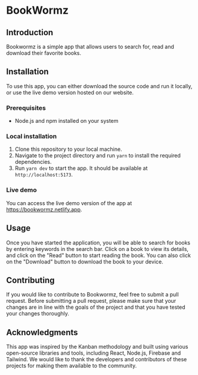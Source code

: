 # BookWormz

## Introduction
Bookwormz is a simple app that allows users to search for, read and download their favorite books.


## Installation
To use this app, you can either download the source code and run it locally, or use the live demo version hosted on our website.

### Prerequisites
- Node.js and npm installed on your system

### Local installation
1. Clone this repository to your local machine.
2. Navigate to the project directory and run `yarn` to install the required dependencies.
3. Run `yarn dev` to start the app. It should be available at `http://localhost:5173`.

### Live demo
You can access the live demo version of the app at https://bookwormz.netlify.app.

## Usage
Once you have started the application, you will be able to search for books by entering keywords in the search bar. Click on a book to view its details, and click on the "Read" button to start reading the book. You can also click on the "Download" button to download the book to your device. 

## Contributing
If you would like to contribute to Bookwormz, feel free to submit a pull request. Before submitting a pull request, please make sure that your changes are in line with the goals of the project and that you have tested your changes thoroughly.


## Acknowledgments
This app was inspired by the Kanban methodology and built using various open-source libraries and tools, including React, Node.js, Firebase and Tailwind. We would like to thank the developers and contributors of these projects for making them available to the community.
